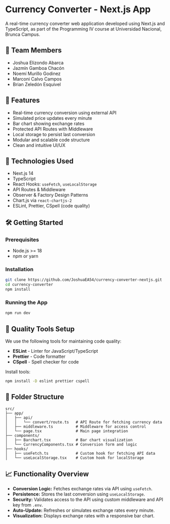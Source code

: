 # Currency Converter - Next.js App

A real-time currency converter web application developed using Next.js and TypeScript, as part of the Programming IV course at Universidad Nacional, Brunca Campus.

## 👥 Team Members
- Joshua Elizondo Abarca
- Jazmín Gamboa Chacón
- Noemí Murillo Godinez
- Marconi Calvo Campos
- Brian Zeledón Esquivel

## 🚀 Features
- Real-time currency conversion using external API
- Simulated price updates every minute
- Bar chart showing exchange rates
- Protected API Routes with Middleware
- Local storage to persist last conversion
- Modular and scalable code structure
- Clean and intuitive UI/UX

## 🧠 Technologies Used
- Next.js 14
- TypeScript
- React Hooks: `useFetch`, `useLocalStorage`
- API Routes & Middleware
- Observer & Factory Design Patterns
- Chart.js via `react-chartjs-2`
- ESLint, Prettier, CSpell (code quality)

## 🛠️ Getting Started

### Prerequisites
- Node.js >= 18
- npm or yarn

### Installation
```bash
git clone https://github.com/JoshuaEA54/currency-converter-nextjs.git
cd currency-converter
npm install
```

### Running the App
```bash
npm run dev
```

## 🧪 Quality Tools Setup
We use the following tools for maintaining code quality:
- **ESLint** - Linter for JavaScript/TypeScript
- **Prettier** - Code formatter
- **CSpell** - Spell checker for code

Install tools:
```bash
npm install -D eslint prettier cspell
```

## 📁 Folder Structure
```
src/
├── app/
│   ├── api/
│   │   └── convert/route.ts   # API Route for fetching currency data
│   ├── middleware.ts          # Middleware for access control
│   └── page.tsx               # Main page integration
├── components/
│   ├── Barchart.tsx           # Bar chart visualization
│   └── CurrencyComponents.tsx # Conversion form and logic
├── hooks/
│   ├── useFetch.ts            # Custom hook for fetching API data
│   └── useLocalStorage.tsx    # Custom hook for localStorage
```

## 📈 Functionality Overview
- **Conversion Logic:** Fetches exchange rates via API using `useFetch`.
- **Persistence:** Stores the last conversion using `useLocalStorage`.
- **Security:** Validates access to the API using custom middleware and API key from `.env`.
- **Auto-Update:** Refreshes or simulates exchange rates every minute.
- **Visualization:** Displays exchange rates with a responsive bar chart.

